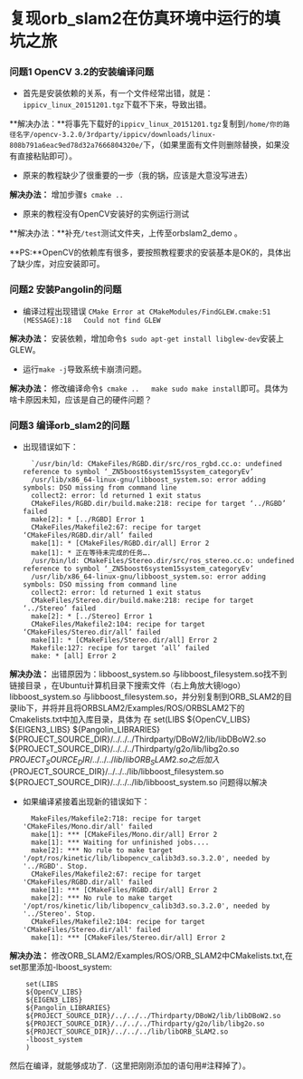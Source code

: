 # 复现orb_slam2在仿真环境中运行的填坑之旅
### 问题1 OpenCV 3.2的安装编译问题
* 首先是安装依赖的关系，有一个文件经常出错，就是：`ippicv_linux_20151201.tgz`下载不下来，导致出错。

**解决办法：**将事先下载好的`ippicv_linux_20151201.tgz`复制到`/home/你的路径名字/opencv-3.2.0/3rdparty/ippicv/downloads/linux-808b791a6eac9ed78d32a7666804320e/`下，（如果里面有文件则删除替换，如果没有直接粘贴即可）。

* 原来的教程缺少了很重要的一步（我的锅，应该是大意没写进去） 

**解决办法：** 增加步骤`$ cmake ..`

* 原来的教程没有OpenCV安装好的实例运行测试

**解决办法：**补充`/test`测试文件夹，上传至orbslam2_demo 。

**PS:**OpenCV的依赖库有很多，要按照教程要求的安装基本是OK的，具体出了缺少库，对应安装即可。

### 问题2  安装Pangolin的问题
* 编译过程出现错误 `CMake Error at CMakeModules/FindGLEW.cmake:51 (MESSAGE):18   Could not find GLEW`

**解决办法：** 安装依赖，增加命令`$ sudo apt-get install libglew-dev`安装上GLEW。

* 运行`make -j`导致系统卡崩溃问题。

**解决办法：** 修改编译命令`$ cmake ..   make sudo make install`即可。具体为啥卡原因未知，应该是自己的硬件问题？

### 问题3 编译orb_slam2的问题

* 出现错误如下：

		`/usr/bin/ld: CMakeFiles/RGBD.dir/src/ros_rgbd.cc.o: undefined reference to symbol ‘_ZN5boost6system15system_categoryEv’ 
		/usr/lib/x86_64-linux-gnu/libboost_system.so: error adding symbols: DSO missing from command line 
		collect2: error: ld returned 1 exit status 
		CMakeFiles/RGBD.dir/build.make:218: recipe for target ‘../RGBD’ failed 
		make[2]: * [../RGBD] Error 1 
		CMakeFiles/Makefile2:67: recipe for target ‘CMakeFiles/RGBD.dir/all’ failed 
		make[1]: * [CMakeFiles/RGBD.dir/all] Error 2 
		make[1]: * 正在等待未完成的任务…. 
		/usr/bin/ld: CMakeFiles/Stereo.dir/src/ros_stereo.cc.o: undefined reference to symbol ‘_ZN5boost6system15system_categoryEv’ 
		/usr/lib/x86_64-linux-gnu/libboost_system.so: error adding symbols: DSO missing from command line 
		collect2: error: ld returned 1 exit status 
		CMakeFiles/Stereo.dir/build.make:218: recipe for target ‘../Stereo’ failed 
		make[2]: * [../Stereo] Error 1 
		CMakeFiles/Makefile2:104: recipe for target ‘CMakeFiles/Stereo.dir/all’ failed 
		make[1]: * [CMakeFiles/Stereo.dir/all] Error 2 
		Makefile:127: recipe for target ‘all’ failed 
		make: * [all] Error 2
		
**解决办法：** 出错原因为：libboost_system.so 与libboost_filesystem.so找不到链接目录 ，在Ubuntu计算机目录下搜索文件（右上角放大镜logo）libboost_system.so 与libboost_filesystem.so，并分别复制到ORB_SLAM2的目录lib下，并将并且将ORBSLAM2/Examples/ROS/ORBSLAM2下的Cmakelists.txt中加入库目录，具体为 
在
		set(LIBS 
		${OpenCV_LIBS} 
		${EIGEN3_LIBS} 
		${Pangolin_LIBRARIES} 
		${PROJECT_SOURCE_DIR}/../../../Thirdparty/DBoW2/lib/libDBoW2.so 
		${PROJECT_SOURCE_DIR}/../../../Thirdparty/g2o/lib/libg2o.so 
		${PROJECT_SOURCE_DIR}/../../../lib/libORB_SLAM2.so 
		之后加入${PROJECT_SOURCE_DIR}/../../../lib/libboost_filesystem.so 
		${PROJECT_SOURCE_DIR}/../../../lib/libboost_system.so 
		问题得以解决
		
* 如果编译紧接着出现新的错误如下：

		MakeFiles/Makefile2:718: recipe for target 'CMakeFiles/Mono.dir/all' failed
		make[1]: *** [CMakeFiles/Mono.dir/all] Error 2
		make[1]: *** Waiting for unfinished jobs....
		make[2]: *** No rule to make target '/opt/ros/kinetic/lib/libopencv_calib3d3.so.3.2.0', needed by '../RGBD'. Stop.
		CMakeFiles/Makefile2:67: recipe for target 'CMakeFiles/RGBD.dir/all' failed
		make[1]: *** [CMakeFiles/RGBD.dir/all] Error 2
		make[2]: *** No rule to make target '/opt/ros/kinetic/lib/libopencv_calib3d3.so.3.2.0', needed by '../Stereo'. Stop.
		CMakeFiles/Makefile2:104: recipe for target 'CMakeFiles/Stereo.dir/all' failed
		make[1]: *** [CMakeFiles/Stereo.dir/all] Error 2

**解决办法：** 修改ORB_SLAM2/Examples/ROS/ORB_SLAM2中CMakelists.txt,在set那里添加-lboost_system: 

		set(LIBS
		${OpenCV_LIBS}
		${EIGEN3_LIBS}
		${Pangolin_LIBRARIES}
		${PROJECT_SOURCE_DIR}/../../../Thirdparty/DBoW2/lib/libDBoW2.so
		${PROJECT_SOURCE_DIR}/../../../Thirdparty/g2o/lib/libg2o.so
		${PROJECT_SOURCE_DIR}/../../../lib/libORB_SLAM2.so
		-lboost_system
		)
		
然后在编译，就能够成功了.（这里把刚刚添加的语句用#注释掉了）。
